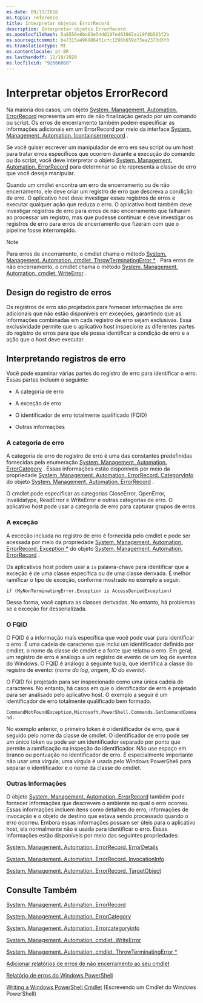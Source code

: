 ```yaml
---
ms.date: 09/13/2016
ms.topic: reference
title: Interpretar objetos ErrorRecord
description: Interpretar objetos ErrorRecord
ms.openlocfilehash: 5a8556e0ba83e54dd197ed03665a119f0b565f2b
ms.sourcegitcommit: ba7315a496986451cfc1296b659d73ea2373d3f0
ms.translationtype: MT
ms.contentlocale: pt-BR
ms.lasthandoff: 12/10/2020
ms.locfileid: "92666868"
---
```

# <a name="interpreting-errorrecord-objects"></a>Interpretar objetos ErrorRecord

Na maioria dos casos, um objeto [System. Management. Automation. ErrorRecord](/dotnet/api/System.Management.Automation.ErrorRecord) representa um erro de não finalização gerado por um comando ou script. Os erros de encerramento também podem especificar as informações adicionais em um ErrorRecord por meio da interface [System. Management. Automation. Icontainserrorrecord](/dotnet/api/System.Management.Automation.IContainsErrorRecord) .

Se você quiser escrever um manipulador de erro em seu script ou um host para tratar erros específicos que ocorrem durante a execução do comando ou do script, você deve interpretar o objeto [System. Management. Automation. ErrorRecord](/dotnet/api/System.Management.Automation.ErrorRecord) para determinar se ele representa a classe de erro que você deseja manipular.

Quando um cmdlet encontra um erro de encerramento ou de não encerramento, ele deve criar um registro de erro que descreva a condição de erro. O aplicativo host deve investigar esses registros de erros e executar qualquer ação que reduza o erro. O aplicativo host também deve investigar registros de erro para erros de não encerramento que falharam ao processar um registro, mas que pudesse continuar e deve investigar os registros de erro para erros de encerramento que fizeram com que o pipeline fosse interrompido.

> [!NOTE]
> Para erros de encerramento, o cmdlet chama o método [System. Management. Automation. cmdlet. ThrowTerminatingError *](/dotnet/api/System.Management.Automation.Cmdlet.ThrowTerminatingError) . Para erros de não encerramento, o cmdlet chama o método [System. Management. Automation. cmdlet. WriteError](/dotnet/api/System.Management.Automation.Cmdlet.WriteError) .

## <a name="error-record-design"></a>Design do registro de erros

Os registros de erro são projetados para fornecer informações de erro adicionais que não estão disponíveis em exceções, garantindo que as informações combinadas em cada registro de erro sejam exclusivas. Essa exclusividade permite que o aplicativo host inspecione as diferentes partes do registro de erros para que ele possa identificar a condição de erro e a ação que o host deve executar.

## <a name="interpreting-error-records"></a>Interpretando registros de erro

Você pode examinar várias partes do registro de erro para identificar o erro. Essas partes incluem o seguinte:

- A categoria de erro

- A exceção de erro

- O identificador de erro totalmente qualificado (FQID)

- Outras informações

### <a name="the-error-category"></a>A categoria de erro

A categoria de erro do registro de erro é uma das constantes predefinidas fornecidas pela enumeração [System. Management. Automation. ErrorCategory](/dotnet/api/System.Management.Automation.ErrorCategory) . Essas informações estão disponíveis por meio da propriedade [System. Management. Automation. ErrorRecord. CategoryInfo](/dotnet/api/System.Management.Automation.ErrorRecord.CategoryInfo) do objeto [System. Management. Automation. ErrorRecord](/dotnet/api/System.Management.Automation.ErrorRecord) .

O cmdlet pode especificar as categorias CloseError, OpenError, invalidatype, ReadError e WriteError e outras categorias de erro. O aplicativo host pode usar a categoria de erro para capturar grupos de erros.

### <a name="the-exception"></a>A exceção

A exceção incluída no registro de erro é fornecida pelo cmdlet e pode ser acessada por meio da propriedade [System. Management. Automation. ErrorRecord. Exception *](/dotnet/api/System.Management.Automation.ErrorRecord.Exception) do objeto [System. Management. Automation. ErrorRecord](/dotnet/api/System.Management.Automation.ErrorRecord) .

Os aplicativos host podem usar a `is` palavra-chave para identificar que a exceção é de uma classe específica ou de uma classe derivada. É melhor ramificar o tipo de exceção, conforme mostrado no exemplo a seguir.

`if (MyNonTerminatingError.Exception is AccessDeniedException)`

Dessa forma, você captura as classes derivadas. No entanto, há problemas se a exceção for desserializada.

### <a name="the-fqid"></a>O FQID

O FQID é a informação mais específica que você pode usar para identificar o erro. É uma cadeia de caracteres que inclui um identificador definido por cmdlet, o nome da classe de cmdlet e a fonte que relatou o erro. Em geral, um registro de erro é análogo a um registro de evento de um log de eventos do Windows. O FQID é análogo à seguinte tupla, que identifica a classe do registro de evento: (*nome do log*, *origem*, *ID do evento*).

O FQID foi projetado para ser inspecionado como uma única cadeia de caracteres. No entanto, há casos em que o identificador de erro é projetado para ser analisado pelo aplicativo host. O exemplo a seguir é um identificador de erro totalmente qualificado bem formado.

`CommandNotFoundException,Microsoft.PowerShell.Commands.GetCommandCommand.`

No exemplo anterior, o primeiro token é o identificador de erro, que é seguido pelo nome da classe de cmdlet. O identificador de erro pode ser um único token ou pode ser um identificador separado por ponto que permite a ramificação na inspeção do identificador. Não use espaço em branco ou pontuação no identificador de erro. É especialmente importante não usar uma vírgula; uma vírgula é usada pelo Windows PowerShell para separar o identificador e o nome da classe do cmdlet.

### <a name="other-information"></a>Outras Informações

O objeto [System. Management. Automation. ErrorRecord](/dotnet/api/System.Management.Automation.ErrorRecord) também pode fornecer informações que descrevem o ambiente no qual o erro ocorreu. Essas informações incluem itens como detalhes do erro, informações de invocação e o objeto de destino que estava sendo processado quando o erro ocorreu. Embora essas informações possam ser úteis para o aplicativo host, ela normalmente não é usada para identificar o erro. Essas informações estão disponíveis por meio das seguintes propriedades:

[System. Management. Automation. ErrorRecord. ErrorDetails](/dotnet/api/System.Management.Automation.ErrorRecord.ErrorDetails)

[System. Management. Automation. ErrorRecord. InvocationInfo](/dotnet/api/System.Management.Automation.ErrorRecord.InvocationInfo)

[System. Management. Automation. ErrorRecord. TargetObject](/dotnet/api/System.Management.Automation.ErrorRecord.TargetObject)

## <a name="see-also"></a>Consulte Também

[System. Management. Automation. ErrorRecord](/dotnet/api/System.Management.Automation.ErrorRecord)

[System. Management. Automation. ErrorCategory](/dotnet/api/System.Management.Automation.ErrorCategory)

[System. Management. Automation. Errorcategoryinfo](/dotnet/api/System.Management.Automation.ErrorCategoryInfo)

[System. Management. Automation. cmdlet. WriteError](/dotnet/api/System.Management.Automation.Cmdlet.WriteError)

[System. Management. Automation. cmdlet. ThrowTerminatingError *](/dotnet/api/System.Management.Automation.Cmdlet.ThrowTerminatingError)

[Adicionar relatórios de erros de não encerramento ao seu cmdlet](./adding-non-terminating-error-reporting-to-your-cmdlet.md)

[Relatório de erros do Windows PowerShell](./error-reporting-concepts.md)

[Writing a Windows PowerShell Cmdlet](./writing-a-windows-powershell-cmdlet.md) (Escrevendo um Cmdlet do Windows PowerShell)
